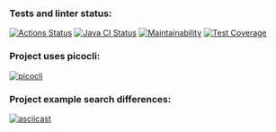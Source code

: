 ### Tests and linter status:
[![Actions Status](https://github.com/michael-nmg/java-project-71/workflows/hexlet-check/badge.svg)](https://github.com/michael-nmg/java-project-71/actions)
[![Java CI Status](https://github.com/michael-nmg/java-project-71/workflows/Java%20CI/badge.svg)](https://github.com/michael-nmg/java-project-71/actions)
[![Maintainability](https://api.codeclimate.com/v1/badges/6b5d65eec3cfa02647aa/maintainability)](https://codeclimate.com/github/michael-nmg/java-project-71/maintainability)
[![Test Coverage](https://api.codeclimate.com/v1/badges/6b5d65eec3cfa02647aa/test_coverage)](https://codeclimate.com/github/michael-nmg/java-project-71/test_coverage)

### Project uses picocli:
[![picocli](https://img.shields.io/badge/picocli-4.7.5-green.svg)](https://github.com/remkop/picocli)

### Project example search differences:
[![asciicast](https://asciinema.org/a/7R0mFX6bgrUdejBAMJAu9nkCZ.svg)](https://asciinema.org/a/7R0mFX6bgrUdejBAMJAu9nkCZ)


